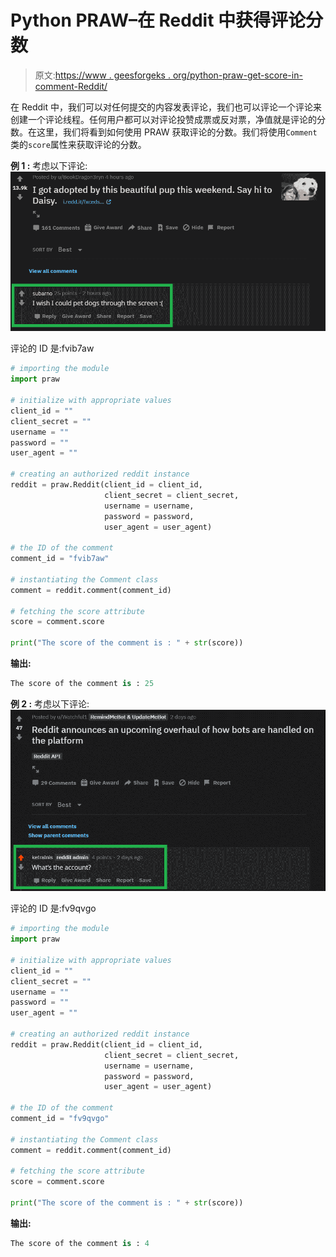 # Python PRAW–在 Reddit 中获得评论分数

> 原文:[https://www . geesforgeks . org/python-praw-get-score-in-comment-Reddit/](https://www.geeksforgeeks.org/python-praw-getting-the-score-of-a-comment-in-reddit/)

在 Reddit 中，我们可以对任何提交的内容发表评论，我们也可以评论一个评论来创建一个评论线程。任何用户都可以对评论投赞成票或反对票，净值就是评论的分数。在这里，我们将看到如何使用 PRAW 获取评论的分数。我们将使用`Comment`类的`score`属性来获取评论的分数。

**例 1 :** 考虑以下评论:
![](img/5ac2ced6c02a3f230d506115001584a3.png)

评论的 ID 是:fvib7aw

```py
# importing the module
import praw

# initialize with appropriate values
client_id = ""
client_secret = ""
username = ""
password = ""
user_agent = ""

# creating an authorized reddit instance
reddit = praw.Reddit(client_id = client_id, 
                     client_secret = client_secret, 
                     username = username, 
                     password = password,
                     user_agent = user_agent) 

# the ID of the comment
comment_id = "fvib7aw"

# instantiating the Comment class
comment = reddit.comment(comment_id)

# fetching the score attribute
score = comment.score

print("The score of the comment is : " + str(score))
```

**输出:**

```py
The score of the comment is : 25

```

**例 2 :** 考虑以下评论:
![](img/aeca015f086bff05e544bc3ace86ef4d.png)

评论的 ID 是:fv9qvgo

```py
# importing the module
import praw

# initialize with appropriate values
client_id = ""
client_secret = ""
username = ""
password = ""
user_agent = ""

# creating an authorized reddit instance
reddit = praw.Reddit(client_id = client_id, 
                     client_secret = client_secret, 
                     username = username, 
                     password = password,
                     user_agent = user_agent) 

# the ID of the comment
comment_id = "fv9qvgo"

# instantiating the Comment class
comment = reddit.comment(comment_id)

# fetching the score attribute
score = comment.score

print("The score of the comment is : " + str(score))
```

**输出:**

```py
The score of the comment is : 4

```